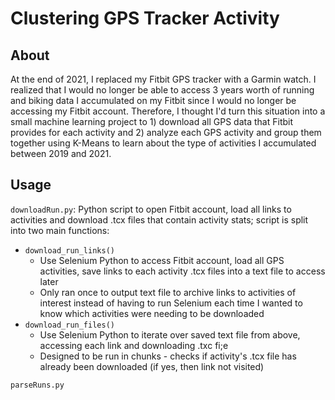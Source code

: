 # Clustering GPS Tracker Activity

## About

At the end of 2021, I replaced my Fitbit GPS tracker with a Garmin watch. I realized that I would no longer be able to access 3 years worth of running and biking data I accumulated on my Fitbit since I would no longer be accessing my Fitbit account. Therefore, I thought I'd turn this situation into a small machine learning project to 1) download all GPS data that Fitbit provides for each activity and 2) analyze each GPS activity and group them together using K-Means to learn about the type of activities I accumulated between 2019 and 2021.

## Usage
`downloadRun.py`: Python script to open Fitbit account, load all links to activities and download .tcx files that contain activity stats; script is split into two main functions:
* `download_run_links()`
  * Use Selenium Python to access Fitbit account, load all GPS activities, save links to each activity .tcx files into a text file to access later
  * Only ran once to output text file to archive links to activities of interest instead of having to run Selenium each time I wanted to know which activities were needing to be downloaded
* `download_run_files()`
  * Use Selenium Python to iterate over saved text file from above, accessing each link and downloading .txc fi;e
  * Designed to be run in chunks - checks if activity's .tcx file has already been downloaded (if yes, then link not visited)
  
`parseRuns.py`